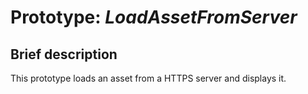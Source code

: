 # Prototype: *LoadAssetFromServer*
## Brief description
This prototype loads an asset from a HTTPS server and displays it.